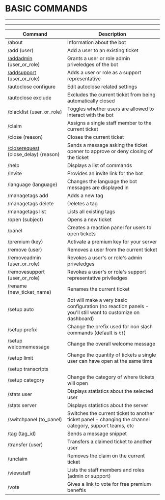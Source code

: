 # BASIC COMMANDS
***
***

|Command|Description|  
|--|--|  
| /about | Information about the bot |
| /add (user) | Add a user to an existing ticket |
| [/addadmin](./add-admin-support.md) (user_or_role) | Grants a user or role admin priveledges of the bot |
| [/addsupport](./add-admin-support.md) (user_or_role) | Adds a user or role as a support representative |
| /autoclose configure | Edit autoclose related settings |
| /autoclose exclude | Excludes the current ticket from being automatically closed |
| /blacklist (user_or_role) | Toggles whether users are allowed to interact with the bot |
| /claim | Assigns a single staff member to the current ticket |
| /close (reason) | Closes the current ticket |
| [/closerequest](./features/close-requests.md) (close_delay) (reason) | Sends a message asking the ticket opener to approve or deny closing of the ticket |
| /help | Displays a list of commands |
| /invite | Provides an invite link for the bot |
| /language (language) | Changes the language the bot messages are displayed in |
| /managetags add | Adds a new tag |
| /managetags delete | Deletes a tag |
| /managetags list | Lists all existing tags |
| /open (subject) | Opens a new ticket |
| /panel | Creates a reaction panel for users to open tickets |
| /premium (key) | Activate a premium key for your server |
| /remove (user) | Removes a user from the current ticket |
| /removeadmin (user_or_role) | Revokes a user's or role's admin priveledges |
| /removesupport (user_or_role) | Revokes a user's or role's support representative priviledges |
| /rename (new_ticket_name) | Renames the current ticket |
| /setup auto | Bot will make a very basic configuration (no reaction panels - you'll still want to customize on dashboard) |
| /setup prefix | Change the prefix used for non slash commands (default is `t!`) |
| /setup welcomemessage | Change the overall welcome message |
| /setup limit | Change the quantity of tickets a single user can have open at the same time |
| /setup transcripts |  |
| /setup category | Change the category of where tickets will open |
| /stats user | Displays statistics about the selected user |
| /stats server | Displays statistics about the server |
| /switchpanel (to_panel) | Switches the current ticket to another ticket panel - changing the channel category, support teams, etc |
| /tag (tag_id) | Sends a message snippet |
| /transfer (user) | Transfers a claimed ticket to another user |
| /unclaim | Removes the claim on the current ticket |
| /viewstaff | Lists the staff members and roles (admin or support) |
| /vote | Gives a link to vote for free premium beneftis |